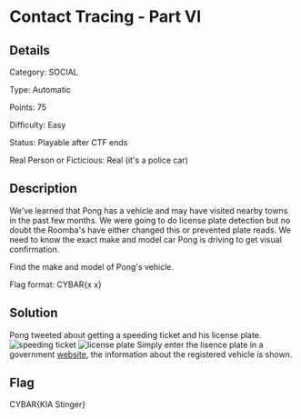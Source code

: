 # Contact Tracing - Part VI

## Details

Category: SOCIAL

Type: Automatic

Points: 75

Difficulty: Easy

Status: Playable after CTF ends

Real Person or Ficticious: Real (it's a police car)

## Description 
We've learned that Pong has a vehicle and may have visited nearby towns in the past few months. We were going to do license plate detection but no doubt the Roomba's have either changed this or prevented plate reads. We need to know the exact make and model car Pong is driving to get visual confirmation.

Find the make and model of Pong's vehicle.

Flag format: CYBAR{x x}

## Solution 

Pong tweeted about getting a speeding ticket and his license plate.
![speeding ticket]()
![license plate]()
Simply enter the lisence plate in a government [website](https://www.service.transport.qld.gov.au/checkrego/public/Welcome.xhtml), the information about the registered vehicle is shown. 

## Flag 
CYBAR{KIA Stinger}

